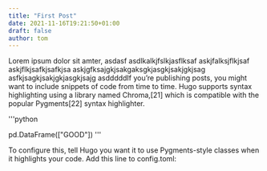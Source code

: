 ```yaml
---
title: "First Post"
date: 2021-11-16T19:21:50+01:00
draft: false
author: tom
---
```


Lorem ipsum dolor sit amter, asdasf
asdlkalkjfslkjasflksaf
askjfalksjflkjsaf
askjflkjsafkjsafkjsa
askjgfksajgkjsakgaksgkjasgkjsakjgkjsag
asfkjsagkjsakjgkjasgkjsajg
asdddddIf you’re publishing posts, you might want to include snippets of code from time to time. Hugo supports syntax highlighting using a library named Chroma,[21] which is compatible with the popular Pygments[22] syntax highlighter.






'''python

pd.DataFrame(["GOOD"])
'''

To configure this, tell Hugo you want it to use Pygments-style classes when it highlights your code. Add this line to config.toml:
<!--more-->

